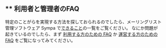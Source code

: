 ** 利用者と管理者のFAQ
----------------------

特定のことがらを実現する方法を探しておられるのでしたら、メーリングリスト管理ソフトウェア Sympa で[できること](introduction#features.md)の一覧をご覧ください。
なにか問題が起きているのでしたら、まず [利用する方のための FAQ](faquser.md) か [運営する方のための FAQ](faqadmin.md) をご覧になってみてください。
